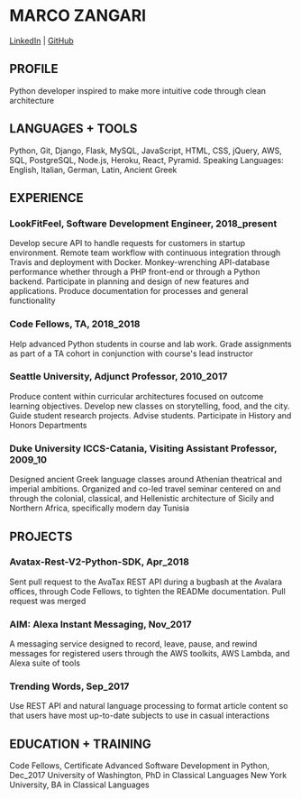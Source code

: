 # MARCO ZANGARI
[LinkedIn](linkedin.com/in/marco-zangari) | [GitHub](github.com/marco-zangari)

## PROFILE
Python developer inspired to make more intuitive code through clean architecture

## LANGUAGES + TOOLS
Python, Git, Django, Flask, MySQL, JavaScript, HTML, CSS, jQuery, AWS, SQL, PostgreSQL, Node.js, Heroku, React, Pyramid. Speaking Languages: English, Italian, German, Latin, Ancient Greek

## EXPERIENCE
### LookFitFeel, Software Development Engineer, 2018_present
Develop secure API to handle requests for customers in startup environment. Remote team workflow with continuous integration through Travis and deployment with Docker. Monkey-wrenching API-database performance whether through a PHP front-end or through a Python backend. Participate in planning and design of new features and applications. Produce documentation for processes and general functionality

### Code Fellows, TA, 2018_2018
Help advanced Python students in course and lab work. Grade assignments as part of a TA cohort in conjunction with course's lead instructor

### Seattle University, Adjunct Professor, 2010_2017
Produce content within curricular architectures focused on outcome learning objectives. Develop new classes on storytelling, food, and the city. Guide student research projects. Advise students. Participate in History and Honors Departments

### Duke University ICCS-Catania, Visiting Assistant Professor, 2009_10
Designed ancient Greek language classes around Athenian theatrical and imperial ambitions. Organized and co-led travel seminar centered on and through the colonial, classical, and Hellenistic architecture of Sicily and Northern Africa, specifically modern day Tunisia

## PROJECTS
### Avatax-Rest-V2-Python-SDK, Apr_2018
Sent pull request to the AvaTax REST API during a bugbash at the Avalara offices, through Code Fellows, to tighten the READMe documentation. Pull request was merged

### AIM: Alexa Instant Messaging, Nov_2017
A messaging service designed to record, leave, pause, and rewind messages for registered users through the AWS toolkits, AWS Lambda, and Alexa suite of tools

### Trending Words, Sep_2017
Use REST API and natural language processing to format article content so that users have most up-to-date subjects to use in casual interactions

## EDUCATION + TRAINING
Code Fellows, Certificate Advanced Software Development in Python, Dec_2017
University of Washington, PhD in Classical Languages
New York University, BA in Classical Languages